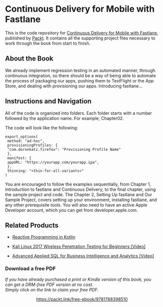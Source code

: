 


# Continuous Delivery for Mobile with Fastlane
This is the code repository for [Continuous Delivery for Mobile with Fastlane](https://www.packtpub.com/application-development/continuous-delivery-mobile-fastlane?utm_source=github&utm_medium=repository&utm_campaign=9781788398510), published by [Packt](https://www.packtpub.com/?utm_source=github). It contains all the supporting project files necessary to work through the book from start to finish.
## About the Book
We already implement regression testing in an automated manner, through continuous
integration, so there should be a way of being able to automate the process of packaging our
apps, pushing them to TestFlight or the App Store, and dealing with provisioning our apps.
Introducing fastlane...
## Instructions and Navigation
All of the code is organized into folders. Each folder starts with a number followed by the application name. For example, Chapter02.



The code will look like the following:
```
export_options(
 method: "ad-hoc",
 provisioningProfiles: {
 "com.doronkatz.firefox": "Provisioning Profile Name"
 },
 manifest: {
 appURL: "https://yourapp.com/yourapp.ipa",
 },
 thinning: "<thin-for-all-variants>"
)
```

You are encouraged to follow the examples sequentially, from Chapter 1, Introduction to
fastlane and Continuous Delivery, to the final chapter, using the sample project and code.
The Chapter 2, Setting Up fastlane and Our Sample Project, covers setting up your
environment, installing fastlane, and any other prerequisite tools.
You will also need to have an active Apple Developer account, which you can get from
developer.apple.com.

## Related Products
* [Reactive Programming in Kotlin](https://www.packtpub.com/application-development/reactive-programming-kotlin?utm_source=github&utm_medium=repository&utm_campaign=9781788473026)

* [Kali Linux 2017 Wireless Penetration Testing for Beginners [Video]](https://www.packtpub.com/networking-and-servers/kali-linux-2017-wireless-penetration-testing-beginners-video?utm_source=github&utm_medium=repository&utm_campaign=9781788394055)

* [Advanced Applied SQL for Business Intelligence and Analytics [Video]](https://www.packtpub.com/application-development/advanced-applied-sql-business-intelligence-and-analytics-video?utm_source=github&utm_medium=repository&utm_campaign=9781788470803)
### Download a free PDF

 <i>If you have already purchased a print or Kindle version of this book, you can get a DRM-free PDF version at no cost.<br>Simply click on the link to claim your free PDF.</i>
<p align="center"> <a href="https://packt.link/free-ebook/9781788398510">https://packt.link/free-ebook/9781788398510 </a> </p>